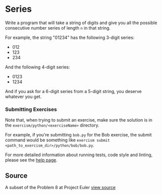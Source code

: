 # Series

Write a program that will take a string of digits and give you all the possible consecutive number series of length `n` in that string.

For example, the string "01234" has the following 3-digit series:

- 012
- 123
- 234

And the following 4-digit series:

- 0123
- 1234

And if you ask for a 6-digit series from a 5-digit string, you deserve
whatever you get.

### Submitting Exercises

Note that, when trying to submit an exercise, make sure the solution is in the `exercism/python/<exerciseName>` directory.

For example, if you're submitting `bob.py` for the Bob exercise, the submit command would be something like `exercism submit <path_to_exercism_dir>/python/bob/bob.py`.


For more detailed information about running tests, code style and linting,
please see the [help page](http://help.exercism.io/getting-started-with-python.html).

## Source

A subset of the Problem 8 at Project Euler [view source](http://projecteuler.net/problem=8)
